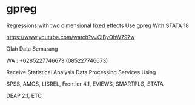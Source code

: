 # gpreg
Regressions with two dimensional fixed effects Use gpreg With STATA 18

https://www.youtube.com/watch?v=CIByOhW797w

Olah Data Semarang

WA : +6285227746673 (085227746673)

Receive Statistical Analysis Data Processing Services Using

SPSS, AMOS, LISREL, Frontier 4.1, EVIEWS, SMARTPLS, STATA

DEAP 2.1, ETC
